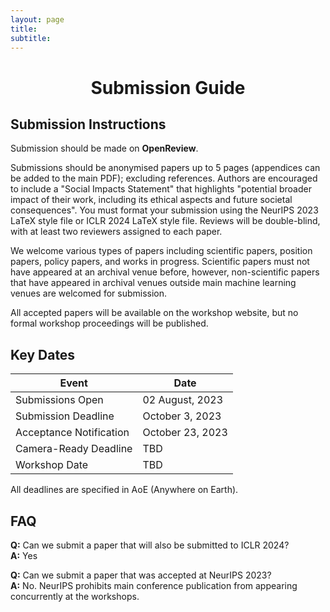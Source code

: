 ```yaml
---
layout: page
title: 
subtitle: 
---
```


<h1 style="text-align:center; margin-bottom:20pt; !important"> Submission Guide </h1>

## Submission Instructions

Submission should be made on **OpenReview**.

Submissions should be anonymised papers up to 5 pages (appendices can be added to the main PDF); excluding references. Authors are encouraged to include a "Social Impacts Statement" that highlights "potential broader impact of their work, including its ethical aspects and future societal consequences". You must format your submission using the NeurIPS 2023 LaTeX style file or ICLR 2024 LaTeX style file. Reviews will be double-blind, with at least two reviewers assigned to each paper.

We welcome various types of papers including scientific papers, position papers, policy papers, and works in progress. Scientific papers must not have appeared at an archival venue before, however, non-scientific papers that have appeared in archival venues outside main machine learning venues are welcomed for submission.

All accepted papers will be available on the workshop website, but no formal workshop proceedings will be published.

## Key Dates

| Event                      | Date                |
|----------------------------|---------------------|
| Submissions Open           | 02 August, 2023     |
| Submission Deadline        | October 3, 2023     |
| Acceptance Notification    | October 23, 2023    |
| Camera-Ready Deadline      | TBD                 |
| Workshop Date              | TBD                 |

All deadlines are specified in AoE (Anywhere on Earth).

## FAQ

**Q:** Can we submit a paper that will also be submitted to ICLR 2024?  
**A:** Yes

**Q:** Can we submit a paper that was accepted at NeurIPS 2023?  
**A:** No. NeurIPS prohibits main conference publication from appearing concurrently at the workshops.
